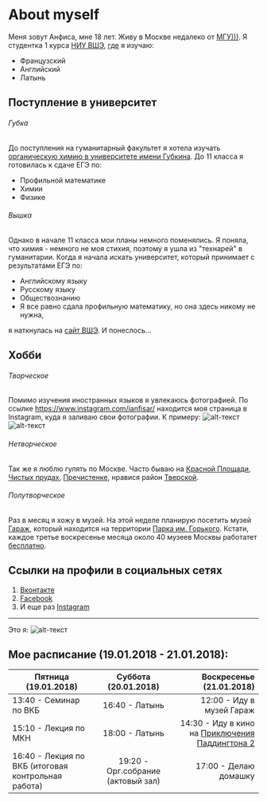 About myself
===========================
Меня зовут Анфиса, мне 18 лет. Живу в Москве недалеко от [МГУ)))](https://www.msu.ru/). Я студентка 1 курса [НИУ ВШЭ](https://www.hse.ru/), [где](https://lang.hse.ru/) я изучаю:

* Французский
* Английский
* Латынь  

## Поступление в университет 

###### Губка

До поступления на гуманитарный факультет я хотела изучать [органическую химию в университете имени Губкина](https://www.gubkin.ru/faculty/chemical_and_environmental/). До 11 класса я готовилась к сдаче ЕГЭ по:

- Профильной математике
- Химии
- Физике 

###### Вышка

Однако в начале 11 класса мои планы немного поменялись. Я поняла, что химия - немного не моя стихия, поэтому я ушла из "технарей" в гуманитарии. Когда я начала искать университет, который принимает с результатами ЕГЭ по:

- Английскому языку
- Русскому языку
- Обществознанию
- Я все равно сдала профильную математику, но она здесь никому не нужна,

я наткнулась на [сайт ВШЭ](https://www.hse.ru/ba/lang/). И понеслось... 
 
## Хобби

###### Творческое

Помимо изучения иностранных языков я увлекаюсь фотографией. По ссылке <https://www.instagram.com/ianfisar/> находится моя страница в Instagram, куда я заливаю свои фотографии. К примеру:
 ![alt-текст](https://pp.userapi.com/c824203/v824203799/86e8f/8ADCa8oYy40.jpg)
 ![alt-текст](https://pp.userapi.com/c824203/v824203799/86e98/0ZLhH1mxuqI.jpg)

###### Нетворческое 

Так же я люблю гулять по Москве. Часто бываю на [Красной Площади](https://ru.wikipedia.org/wiki/%D0%9A%D1%80%D0%B0%D1%81%D0%BD%D0%B0%D1%8F_%D0%BF%D0%BB%D0%BE%D1%89%D0%B0%D0%B4%D1%8C), [Чистых прудах](https://ru.wikipedia.org/wiki/%D0%A7%D0%B8%D1%81%D1%82%D1%8B%D0%B5_%D0%BF%D1%80%D1%83%D0%B4%D1%8B), [Пречистенке](https://ru.wikipedia.org/wiki/%D0%9F%D1%80%D0%B5%D1%87%D0%B8%D1%81%D1%82%D0%B5%D0%BD%D0%BA%D0%B0), нравися район [Тверской](https://ru.wikipedia.org/wiki/%D0%A2%D0%B2%D0%B5%D1%80%D1%81%D0%BA%D0%B0%D1%8F_%D1%83%D0%BB%D0%B8%D1%86%D0%B0_(%D0%9C%D0%BE%D1%81%D0%BA%D0%B2%D0%B0)). 

###### Полутворческое 

Раз в месяц я хожу в музей. На этой неделе планирую посетить музей [Гараж](https://garagemca.org/ru), который находится на территории [Парка им. Горького](https://www.park-gorkogo.com/). Кстати, каждое третье воскресенье месяца около 40 музеев Москвы работатет [бесплатно](https://www.mos.ru/news/item/35092073/).

## Ссылки на профили в социальных сетях

1. [Вконтакте](https://vk.com/id436423076)
2. [Facebook](https://www.facebook.com/Anfisa.RAL)
3. И еще раз [Instagram](https://www.instagram.com/ianfisar/)
* * *
Это я: ![alt-текст](https://pp.userapi.com/c834202/v834202202/3dcf4/XbfgAl_w-Aw.jpg)

## Мое расписание (19.01.2018 - 21.01.2018):  

 |  Пятница (19.01.2018)      | Суббота (20.01.2018)           | Воскресенье (21.01.2018)  |
| ------------- |:-------------:| -----:|
| 13:40 - Семинар по ВКБ      | 16:40 - Латынь | 12:00 - Иду в музей Гараж |
| 15:10 - Лекция по МКН     | 18:00 - Латынь      | 14:30 - Иду в кино на [Приключения Паддингтона 2](https://lenta.ru/news/2018/01/19/nakazat/) |
| 16:40 - Лекция по ВКБ (итоговая контрольная работа) | 19:20 - Орг.собрание (актовый зал)     | 17:00 - Делаю домашку    |
